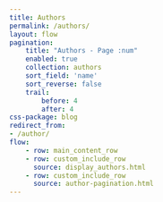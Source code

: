 ```yaml
---
title: Authors
permalink: /authors/
layout: flow
pagination:
    title: "Authors - Page :num"
    enabled: true
    collection: authors
    sort_field: 'name'
    sort_reverse: false
    trail:
        before: 4
        after: 4
css-package: blog
redirect_from:
- /author/
flow:
    - row: main_content_row
    - row: custom_include_row
      source: display_authors.html
    - row: custom_include_row
      source: author-pagination.html
---
```

